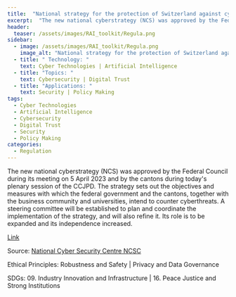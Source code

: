 ```yaml
---
title:  "National strategy for the protection of Switzerland against cyber risks (NCS)"  
excerpt:  "The new national cyberstrategy (NCS) was approved by the Federal Council during  (...)"  
header:
  teaser: /assets/images/RAI_toolkit/Regula.png
sidebar:
  - image: /assets/images/RAI_toolkit/Regula.png
    image_alt: "National strategy for the protection of Switzerland against cyber risks (NCS)"
  - title: " Technology: "
    text: Cyber Technologies | Artificial Intelligence
  - title: "Topics: " 
    text: Cybersecurity | Digital Trust
  - title: "Applications: " 
    text: Security | Policy Making
tags:
  - Cyber Technologies
  - Artificial Intelligence
  - Cybersecurity
  - Digital Trust
  - Security
  - Policy Making
categories:
  - Regulation
---
```

The new national cyberstrategy (NCS) was approved by the Federal Council during its meeting on 5 April 2023 and by the cantons during today's plenary session of the CCJPD. The strategy sets out the objectives and measures with which the federal government and the cantons, together with the business community and universities, intend to counter cyberthreats. A steering committee will be established to plan and coordinate the implementation of the strategy, and will also refine it. Its role is to be expanded and its independence increased.

[Link](https://www.ncsc.admin.ch/ncsc/en/home/strategie/cyberstrategie-ncs.html)

Source: [National Cyber Security Centre NCSC](https://www.ncsc.admin.ch/ncsc/en/home.html)

Ethical Principles: Robustness and Safety | Privacy and Data Governance

SDGs: 09. Industry Innovation and Infrastructure | 16. Peace Justice and Strong Institutions
